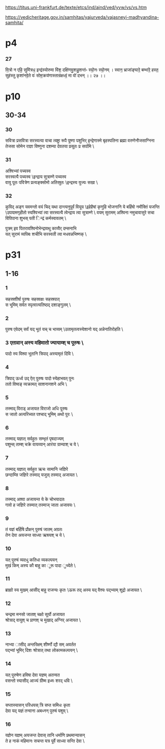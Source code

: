 https://titus.uni-frankfurt.de/texte/etcs/ind/aind/ved/yvw/vs/vs.htm

https://vedicheritage.gov.in/samhitas/yajurveda/vajasneyi-madhyandina-samhita/
# p4
### 27
मि॒त्रो न एहि॒ सुमि॑त्रध॒ इन्द्र॑स्योरुमा वि॑श॒ दक्षि॑णमु॒शन्नु॒शन्त॑॰ स्यो॒नः स्यो॒नम् । स्वान॒ भ्राजा॑ङ्घारे॒ बम्भा॑रे॒ हस्त॒ सुह॑स्तु कृशा॑नवे॒ते वः॑ सोम॒क्रय॑णास्तान्र॑क्षध्वं॒ मा वो॑ दभन् ।। २७ ।।
# p10
## 30-34
### 30 
सवित्रा  प्रसवित्रा  सरस्वत्या  वाचा  त्वष्ट्रा  रूपै  पूष्णा  पशुभिर् इन्द्रेणास्मे  बृहस्पतिना  ब्रह्मा  वरुणेनौजसाग्निना  तेजसा  सोमेन  राज्ञा  विष्णुना  दशम्या  देवतया  प्रसूतः  प्र  सर्पामि  \\

### 31 
अश्विभ्यां  पच्यस्व  \
सरस्वत्यै  पच्यस्व  \इन्द्राय  सुत्राम्णे  पच्यस्व  \
वायु  पूतः  पवित्रेण  प्रत्यङ्क्सोमो  अतिस्रुतः  \इन्द्रस्य  युज्यः  सखा  \\

### 32 
कुविद्  अङ्ग  यवमन्तो  वयं  चिद्  यथा  दान्त्यनुपूर्वं  वियूय  \इहेहैषां  कृणुहि  भोजनानि  ये  बर्हिषो  नमौक्तिं  यजन्ति  \उपयामगृहीतो  स्यश्विभ्यां  त्वा  सरस्वत्यै  त्वेन्द्राय  त्वा  सुत्राम्णे  \\
वयम्  सुरामम्  अश्विना  नमुचावासुरे  सचा  \
विपिपाना  शुभस्  पती िन्द्रं  कर्मस्वावतम्  \\

पुत्रम् इव  पितरावश्विनोभेन्द्रावथु  काव्यैर्  दम्सनाभि  \
यत्  सुरामं  व्यपिबः  शचीभि  सरस्वती  त्वा  मधवन्नभिष्णक्  \\

# p31
## 1-16
###  1
सहस्रशीर्षा  पुरुषः  सहस्राक्षः  सहस्रपात्  \
स  भूमिम्  सर्वत  स्पृत्वात्यतिष्ठद्  दशाङ्गुलम्  \\

###  2  
पुरुष एवेदम्  सर्वं  यद्  भूतं  यच्  च  भाव्यम्  \उतामृतत्वस्येशानो  यद्  अन्नेनातिरोहति  \\

###  3  एतावान्  अस्य  महिमातो  ज्यायाम्श्  च  पूरुषः  \
पादो  स्य  विश्वा  भूतानि  त्रिपाद्  अस्यामृतं  दिवि  \\

###  4  
त्रिपाद् ऊर्ध्व उद्  ऐत्  पुरुषः  पादो  स्येहाभवत्  पुनः  \
ततो  विष्वङ्  व्यक्रामत्  साशनानशने  अभि  \\

###  5  
तस्माद्  विराड्  अजायत  विराजो  अधि  पूरुषः  \
स  जातो  अत्यरिच्यत  पश्चाद्  भूमिम्  अथो  पुरः  \\

###  6  
तस्माद्  यज्ञात्  सर्वहुतः  सम्भृतं  पृषदाज्यम्  \
पशूम्स्  ताम्श्  चक्रे  वायव्यान् आरंया  ग्राम्याश्  च  ये  \\

###  7  
तस्माद्  यज्ञात्  सर्वहुत ऋचः  सामानि  जज्ञिरे  \
छन्दाम्सि  जज्ञिरे  तस्माद्  यजुस्  तस्माद्  अजायत  \\

###  8  
तस्माद्  अश्वा  अजायन्त  ये  के  चोभयादतः  \
गावो  ह  जज्ञिरे  तस्मात्  तस्माज्  जाता  अजावयः  \\

###  9  
तं  यज्ञं  बर्हिषि  प्रौक्षन्  पुरुषं  जातम्  अग्रतः  \
तेन  देवा  अयजन्त  साध्या ऋषयश्  च  ये  \\

###  10  
यत्  पुरुषं  व्यदधु  कतिधा  व्यकल्पयन्  \
मुखं  किम्  अस्य  कौ  बाहू  का ूरू  पादा ुच्येते  \\

###  11  
ब्राह्मो  स्य  मुखम् आसीद्  बाहू  राजन्यः  कृतः  \ऊरू  तद्  अस्य  यद्  वैश्यः  पद्भ्याम्  शूद्रो  अजायत  \\

###  12  
चन्द्रमा  मनसो  जातश्  चक्षो  सूर्यो  अजायत  \
श्रोत्राद्  वायुश्  च  प्राणश्  च  मुखाद्  अग्निर्  अजायत  \\

###  13  
नाभ्या ासीद्  अन्तरिक्षम्  शीर्ष्णो  द्यौ  सम्  अवर्तत  \
पद्भ्यां  भूमिर्  दिशः  श्रोत्रात्  तथा  लोकामकल्पयन्  \\

###  14  
यत्  पुरुषेण  हविषा  देवा  यज्ञम्  अतन्वत  \
वसन्तो  स्यासीद् आज्यं  ग्रीष्म इध्मः  शरद्  धवि  \\

###  15  
सप्तास्यासन्  परिधयस्  त्रि  सप्त  समिधः  कृता  \
देवा  यद्  यज्ञं  तन्वाना  अबध्नन्  पुरुषं  पशुम्  \\

###  16  
यज्ञेन  यज्ञम्  अयजन्त  देवास्  तानि  धर्माणि  प्रथमान्यासन्  \
ते  ह  नाकं  महिमानः  सचन्त  यत्र  पूर्वे  साध्या  सन्ति  देवा  \\

